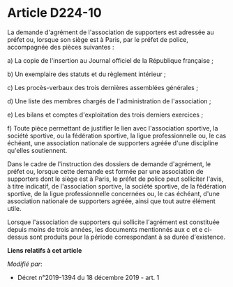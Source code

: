 # Article D224-10

La demande d'agrément de l'association de supporters est adressée au préfet ou, lorsque son siège est à Paris, par le préfet
de police, accompagnée des pièces suivantes :

a) La copie de l'insertion au Journal officiel de la République française ;

b) Un exemplaire des statuts et du règlement intérieur ;

c) Les procès-verbaux des trois dernières assemblées générales ;

d) Une liste des membres chargés de l'administration de l'association ;

e) Les bilans et comptes d'exploitation des trois derniers exercices ;

f) Toute pièce permettant de justifier le lien avec l'association sportive, la société sportive, ou la fédération sportive,
la ligue professionnelle ou, le cas échéant, une association nationale de supporters agréée d'une discipline qu'elles
soutiennent.

Dans le cadre de l'instruction des dossiers de demande d'agrément, le préfet ou, lorsque cette demande est formée par une
association de supporters dont le siège est à Paris, le préfet de police peut solliciter l'avis, à titre indicatif, de
l'association sportive, la société sportive, de la fédération sportive, de la ligue professionnelle concernées ou, le cas
échéant, d'une association nationale de supporters agréée, ainsi que tout autre élément utile.

Lorsque l'association de supporters qui sollicite l'agrément est constituée depuis moins de trois années, les documents
mentionnés aux c et e ci-dessus sont produits pour la période correspondant à sa durée d'existence.

**Liens relatifs à cet article**

_Modifié par_:

  - Décret n°2019-1394 du 18 décembre 2019 - art. 1
